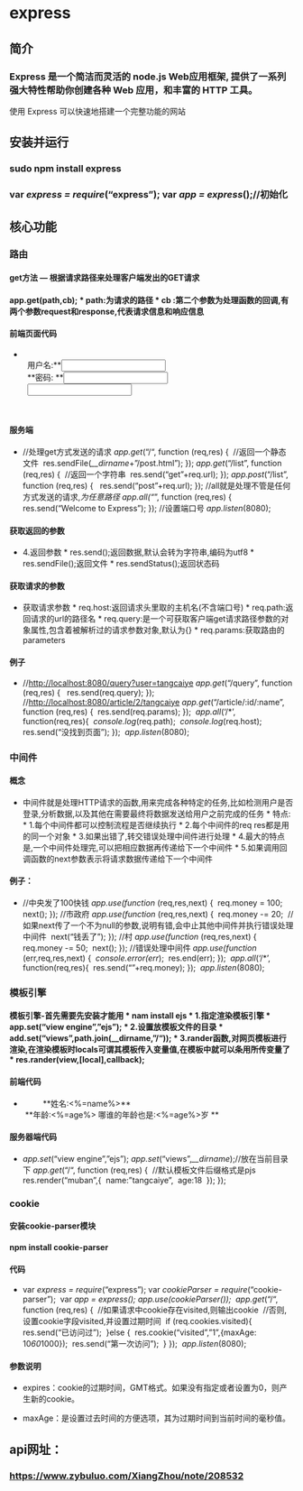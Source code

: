# express


## 简介

### Express 是一个简洁而灵活的 node.js Web应用框架, 提供了一系列强大特性帮助你创建各种 Web 应用，和丰富的 HTTP 工具。  
  使用 Express 可以快速地搭建一个完整功能的网站

## 安装并运行

### sudo npm install express

### var *express = require*(“express”); var *app = express*();//初始化

## 核心功能

### 路由

#### get方法 — 根据请求路径来处理客户端发出的GET请求

#### app.get(path,cb); *   path:为请求的路径 *   cb  :第二个参数为处理函数的回调,有两个参数request和response,代表请求信息和响应信息

#### 前端页面代码

- <!DOCTYPE html> <html lang=“**en**”> <head>     <meta charset=“**UTF-8**”>     <title>**Title**</title> </head> <body> <form action=“/**list**” method=“**post”>     用户名:**<input type=**“text” **name=**“user”**><br>     **密码: **<input type=**“password”**><br>     <input type=**“submit” **value=**“发送”**> </form> </body> </html>

#### 服务端

- //处理get方式发送的请求 *app.get*(“/“, function (req,res) {     //返回一个静态文件     res.sendFile(*__dirname*+”/post.html”); }); *app.get*(“/list”, function (req,res) {     //返回一个字符串     res.send(“get”+req.url); }); *app.post*(“/list”, function (req,res) {      res.send(“post”+req.url); }); //all就是处理不管是任何方式发送的请求,*为任意路径 *app.all*(“*”, function (req,res) {     res.send(“Welcome to Express”); }); //设置端口号 *app.listen*(8080);

#### 获取返回的参数

- 4.返回参数 *   res.send();返回数据,默认会转为字符串,编码为utf8 *   res.sendFile();返回文件 *   res.sendStatus();返回状态码

#### 获取请求的参数

- 获取请求参数 *  req.host:返回请求头里取的主机名(不含端口号) *  req.path:返回请求的url的路径名 *  req.query:是一个可获取客户端get请求路径参数的对象属性,包含着被解析过的请求参数对象,默认为{} *  req.params:获取路由的parameters

#### 例子

- //[http://localhost:8080/query?user=tangcaiye](http://localhost:8080/query?user=tangcaiye) *app.get*(“/query”, function (req,res) {      res.send(req.query); }); //[http://localhost:8080/article/2/tangcaiye](http://localhost:8080/article/2/tangcaiye) *app.get*(“/article/:id/:name”, function (req,res) {     res.send(req.params); });  *app.all*(‘/*’, function(req,res){     *console.log*(req.path);     *console.log*(req.host);     res.send(“没找到页面”); });  *app.listen*(8080);

### 中间件

#### 概念

- 中间件就是处理HTTP请求的函数,用来完成各种特定的任务,比如检测用户是否登录,分析数据,以及其他在需要最终将数据发送给用户之前完成的任务 * 特点: * 1.每个中间件都可以控制流程是否继续执行 * 2.每个中间件的req res都是用的同一个对象 * 3.如果出错了,转交错误处理中间件进行处理 * 4.最大的特点是,一个中间件处理完,可以把相应数据再传递给下一个中间件 * 5.如果调用回调函数的next参数表示将请求数据传递给下一个中间件

#### 例子：

- //中央发了100快钱 *app.use(function* (req,res,next) {     req.money = 100;     next(); }); //市政府 *app.use(function* (req,res,next) {     req.money -= 20;     //如果next传了一个不为null的参数,说明有错,会中止其他中间件并执行错误处理中间件     next(“钱丢了”); }); //村 *app.use(function* (req,res,next) {     req.money -= 50;     next(); }); //错误处理中间件 *app.use(function* (err,req,res,next) {     *console.error(err*);     res.end(err); });  *app.all*(‘/*’, function(req,res){     res.send(“”+req.money); });  *app.listen*(8080);

### 模板引擎

#### 模板引擎-首先需要先安装才能用 *   nam install ejs *   1.指定渲染模板引擎 *       app.set(“view engine”,”ejs”); *   2.设置放模板文件的目录 *       add.set(“views”,path.join(__dirname,”/“)); *   3.rander函数,对网页模板进行渲染,在渲染模板时locals可谓其模板传入变量值,在模板中就可以条用所传变量了 *       res.rander(view,[local],callback);

#### 前端代码

- <!DOCTYPE html> <html lang=“**en**”> <head>     <meta charset=“**UTF-8**”>     <title>**Title**</title> </head> <body> **姓名:<%=name%>**<br> **年龄:<%=age%> 哪谁的年龄也是:<%=age%>岁 **</body> </html>

#### 服务器端代码

- *app.set*(“view engine”,”ejs”); *app.set*(“views”,*__dirname*);//放在当前目录下 *app.get*(“/“, function (req,res) {     //默认模板文件后缀格式是pjs     res.render(“muban”,{         name:”tangcaiye”,         age:18     }); });

### cookie

#### 安装cookie-parser模块

#### npm install cookie-parser

#### 代码

- var *express = require*(“express”); var *cookieParser = require*(“cookie-parser”);  var *app = express(); app.use(cookieParser());  app.get*(“/“, function (req,res) {     //如果请求中cookie存在visited,则输出cookie     //否则,设置cookie字段visited,并设置过期时间     if (req.cookies.visited){         res.send(“已访问过”);     }else {         res.cookie(“visited”,”1”,{maxAge: 10*60*1000});         res.send(“第一次访问”);     } });  *app.listen*(8080);

#### 参数说明

- expires：cookie的过期时间，GMT格式。如果没有指定或者设置为0，则产生新的cookie。

- maxAge：是设置过去时间的方便选项，其为过期时间到当前时间的毫秒值。

## api网址：

### https://www.zybuluo.com/XiangZhou/note/208532

